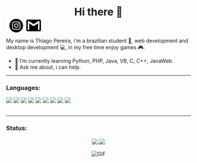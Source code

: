<h1 align=center> Hi there 👋
<br>
<a target="_blank" href="https://www.instagram.com/thiagoo_pereira_/">
  <img align="left" alt="Instagram" width="55px" src="/imgs/instagram.png" />
</a>
<a target="_blank" href="mailto:pereira.tp.thiago@gmail.com">
  <img align="left" alt="Gmail" width="40px" src="/imgs/mail.png" />
</a><br>
</h1>

<p>My name is Thiago Pereira, i'm a brazilian student 📖, web development and desktop development 💻, in my free time enjoy games 🎮.</p>

- 🌱 I’m currently learning Python, PHP, Java, VB, C, C++, JavaWeb.
- 💬 Ask me about, i can help.

---

### Languages: 




<div text-align="justify">
  <img src="https://img.shields.io/badge/html%205-orange?style=for-the-badge&logo=html5&logoColor=white&labelColor=orange" />
  <img src="https://img.shields.io/badge/CSS%203-5188FE?style=for-the-badge&logo=css3&logoColor=white&labelColor=5188FE" />
  <img src="https://img.shields.io/badge/Js-FFDC0B?style=for-the-badge&logo=javascript&logoColor=000&labelColor=FFDC0B" />
  <img src="https://img.shields.io/badge/PHP-777bb3?style=for-the-badge&logo=php&logoColor=fff&labelColor=777bb3" />
  <img src="https://img.shields.io/badge/JAVA-f89820?style=for-the-badge&logo=java&logoColor=fff&labelColor=f89820" />
  <img src="https://img.shields.io/badge/C-5c6bc0?style=for-the-badge&logo=c&logoColor=fff&labelColor=5c6bc0" />
  <img src="https://img.shields.io/badge/C++-0180cd?style=for-the-badge&logo=c&logoColor=fff&labelColor=0180cd" />
  <img src="https://img.shields.io/badge/python-4B8BBE?style=for-the-badge&logo=python&logoColor=fff&labelColor=4B8BBE" />
  <img src="https://img.shields.io/badge/VisualBasic-9932CC?style=for-the-badge&logo=visual&logoColor=fff&labelColor=4B8BBE" />
</div>
<br>

---

### Status:

<p align="center"> 
  <a href="https://github.com/anuraghazra/github-readme-stats">
    <img
      align="center"
      src="https://github-readme-stats.vercel.app/api/top-langs/?username=ThiagoPereira232&theme=tokyonight&layout=compact"
    />
  </a>
  <a href="https://github.com/anuraghazra/github-readme-stats">
    <img
      align="center"
      height="165"
      src="https://github-readme-stats.vercel.app/api?username=ThiagoPereira232&count_private=true&show_icons=true&theme=tokyonight&custom_title=Github%20Status&hide=issues"
    />
  </a>
  <br>
  <br>
  <img width="800" alt="GIF" src="https://raw.githubusercontent.com/saadeghi/saadeghi/master/dino.gif"/>
</p>
